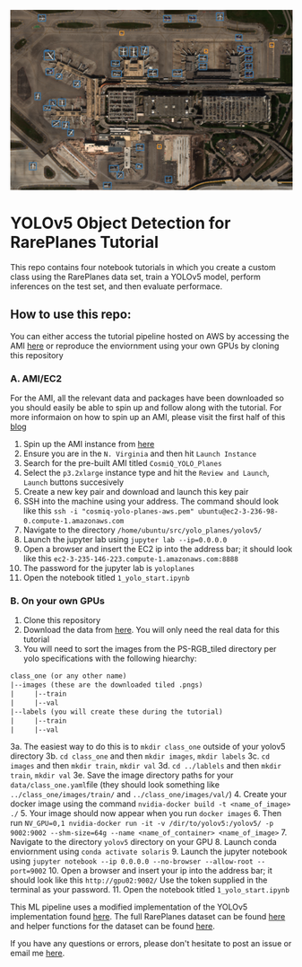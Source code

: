 ![](images/header_img.png)

# YOLOv5 Object Detection for RarePlanes Tutorial

This repo contains four notebook tutorials in which you create a custom class using the RarePlanes data set, train a YOLOv5 model, perform inferences on the test set, and then evaluate performace. 

## How to use this repo: 

You can either access the tutorial pipeline hosted on AWS by accessing the AMI [here](https://console.aws.amazon.com/ec2) or reproduce the enviornment using your own GPUs by cloning this repository

### A. AMI/EC2

For the AMI, all the relevant data and packages have been downloaded so you should easily be able to spin up and follow along with the tutorial. For more informaion on how to spin up an AMI, please visit the first half of this [blog](https://medium.com/the-downlinq/deploying-the-spacenet-6-baseline-on-aws-c811ad82da1)

1. Spin up the AMI instance from [here](https://console.aws.amazon.com/ec2)
2. Ensure you are in the `N. Virginia` and then hit `Launch Instance` 
3. Search for the pre-built AMI titled `CosmiQ_YOLO_Planes`
4. Select the `p3.2xlarge` instance type and hit the `Review and Launch`, `Launch` buttons succesively
5. Create a new key pair and download and launch this key pair
6. SSH into the machine using your address. The command should look like this `ssh -i "cosmiq-yolo-planes-aws.pem" ubuntu@ec2-3-236-98-0.compute-1.amazonaws.com`
7. Navigate to the directory `/home/ubuntu/src/yolo_planes/yolov5/`
8. Launch the jupyter lab using `jupyter lab --ip=0.0.0.0`
9. Open a browser and insert the EC2 ip into the address bar; it should look like this `ec2-3-235-146-223.compute-1.amazonaws.com:8888`
10. The password for the jupyter lab is `yoloplanes`
11. Open the notebook titled `1_yolo_start.ipynb`

### B. On your own GPUs 

1. Clone this repository 
2. Download the data from [here](https://www.cosmiqworks.org/rareplanes/). You will only need the real data for this tutorial 
3. You will need to sort the images from the PS-RGB_tiled directory per yolo specifications with the following hiearchy:
```
class_one (or any other name) 
|--images (these are the downloaded tiled .pngs) 
|     |--train 
|     |--val
|--labels (you will create these during the tutorial)
|     |--train
|     |--val
```
  3a. The easiest way to do this is to `mkdir class_one` outside of your yolov5 directory
  3b. `cd class_one` and then `mkdir images`, `mkdir labels`
  3c. `cd images` and then `mkdir train`, `mkdir val`
  3d. `cd ../lablels` and then `mkdir train`, `mkdir val`
  3e. Save the image directory paths for your `data/class_one.yaml`file (they should look something like `../class_one/images/train/` and `../class_one/images/val/`)
4. Create your docker image using the command `nvidia-docker build -t <name_of_image> ./`
5. Your image should now appear when you run `docker images`
6. Then run `NV_GPU=0,1 nvidia-docker run -it -v /dir/to/yolov5:/yolov5/ -p 9002:9002 --shm-size=64g --name <name_of_container> <name_of_image>`
7. Navigate to the directory `yolov5` directory on your GPU
8. Launch conda enviornment using `conda activate solaris`
9. Launch the jupyter notebook using `jupyter notebook --ip 0.0.0.0 --no-browser --allow-root --port=9002`
10. Open a browser and insert your ip into the address bar; it should look like this `http://gpu02:9002/`   Use the token supplied in the terminal as your password.
11. Open the notebook titled `1_yolo_start.ipynb`

This ML pipeline uses a modified implementation of the YOLOv5 implementation found [here](https://github.com/ultralytics/yolov5). The full RarePlanes dataset can be found [here](https://www.cosmiqworks.org/rareplanes/) and helper functions for the dataset can be found [here](https://github.com/aireveries/RarePlanes). 

If you have any questions or errors, please don't hesitate to post an issue or email me [here](ari.chadda@gmail.com). 


